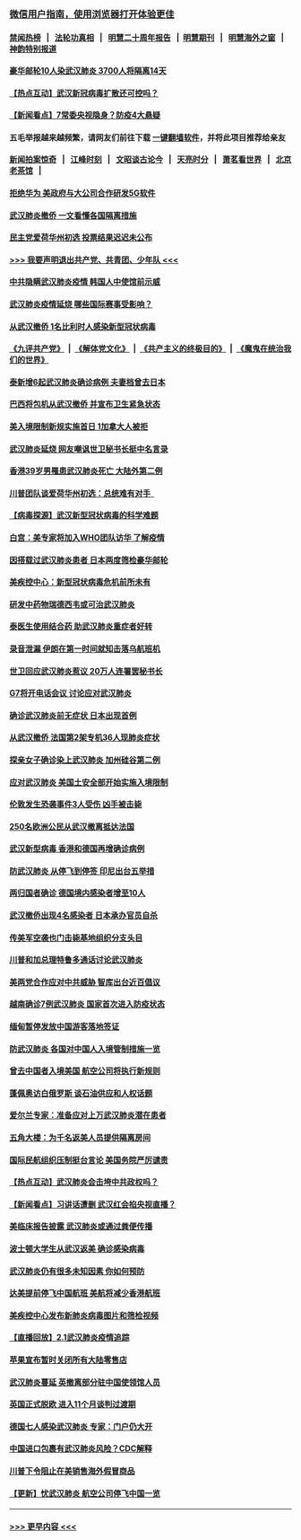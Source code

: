 ### [微信用户指南，使用浏览器打开体验更佳](https://github.com/gfw-breaker/banned-news1/blob/master/indexes/wechat-guide.md?t=0)
#### [禁闻热榜](热点新闻.md?t=0)  &nbsp;&nbsp;|&nbsp;&nbsp; [法轮功真相](https://github.com/gfw-breaker/truth/blob/master/README.md?t=0) &nbsp;&nbsp;|&nbsp;&nbsp; [明慧二十周年报告](https://github.com/gfw-breaker/mh-reports/blob/master/README.md?t=0) &nbsp;&nbsp;|&nbsp;&nbsp;[明慧期刊](https://github.com/gfw-breaker/mh-qikan) &nbsp;&nbsp;|&nbsp;&nbsp; [明慧海外之窗](https://github.com/gfw-breaker/mh-news/blob/master/README.md?t=0) &nbsp;&nbsp;|&nbsp;&nbsp; [神韵特别报道](https://github.com/gfw-breaker/mh-news/blob/master/shenyun.md?t=0)
#### [豪华邮轮10人染武汉肺炎 3700人将隔离14天](../pages/nsc418/n11845543.md?t=02051444) 
#### [【热点互动】武汉新冠病毒扩散还可控吗？](../pages/nsc418/n11844750.md?t=02051444) 
#### [【新闻看点】7常委央视隐身？防疫4大悬疑](../pages/nsc418/n11844611.md?t=02051444) 
#### 五毛举报越来越频繁，请网友们前往下载 [一键翻墙软件](https://github.com/gfw-breaker/ssr-accounts)，并将此项目推荐给亲友
#### [新闻拍案惊奇](https://github.com/gfw-breaker/banned-news1/blob/master/pages/link4.md) &nbsp;&nbsp;|&nbsp;&nbsp; [江峰时刻](https://github.com/gfw-breaker/banned-news1/blob/master/pages/link4.md) &nbsp;&nbsp;|&nbsp;&nbsp; [文昭谈古论今](https://github.com/gfw-breaker/banned-news1/blob/master/pages/link4.md) &nbsp;&nbsp;|&nbsp;&nbsp; [天亮时分](https://github.com/gfw-breaker/banned-news1/blob/master/pages/link4.md) &nbsp;&nbsp;|&nbsp;&nbsp; [萧茗看世界](https://github.com/gfw-breaker/banned-news1/blob/master/pages/link4.md) &nbsp;&nbsp;|&nbsp;&nbsp; [北京老茶馆](https://github.com/gfw-breaker/banned-news1/blob/master/pages/link4.md) &nbsp;&nbsp;|&nbsp;&nbsp; 
#### [拒绝华为 美政府与大公司合作研发5G软件](../pages/nsc418/n11844625.md?t=02051444) 
#### [武汉肺炎撤侨 一文看懂各国隔离措施](../pages/nsc418/n11844216.md?t=02051444) 
#### [民主党爱荷华州初选 投票结果迟迟未公布](../pages/nsc418/n11844207.md?t=02051444) 
#### [>>> 我要声明退出共产党、共青团、少年队 <<<](https://github.com/begood0513/goodnews/blob/master/quit/letter.md) 
#### [中共隐瞒武汉肺炎疫情 韩国人中使馆前示威](../pages/nsc418/n11844084.md?t=02051444) 
#### [武汉肺炎疫情延烧 哪些国际赛事受影响？](../pages/nsc418/n11843958.md?t=02051444) 
#### [从武汉撤侨 1名比利时人感染新型冠状病毒](../pages/nsc418/n11843977.md?t=02051444) 
#### [《九评共产党》](https://github.com/begood0513/9ping.md/blob/master/README.md) &nbsp;|&nbsp; [《解体党文化》](../../../../jtdwh.md/blob/master/README.md)  &nbsp;|&nbsp; [《共产主义的终极目的》](../../../../gczydzjmd.md/blob/master/README.md) &nbsp;|&nbsp; [《魔鬼在统治我们的世界》](../../../../mgztzwmdsj.md/blob/master/README.md) 
#### [泰新增6起武汉肺炎确诊病例 夫妻档曾去日本](../pages/nsc418/n11843900.md?t=02051444) 
#### [巴西将包机从武汉撤侨 并宣布卫生紧急状态](../pages/nsc418/n11843418.md?t=02051444) 
#### [美入境限制新规实施首日 1加拿大人被拒](../pages/nsc418/n11843058.md?t=02051444) 
#### [武汉肺炎延烧 网友嘲讽世卫秘书长挺中名言录](../pages/nsc418/n11843056.md?t=02051444) 
#### [香港39岁男罹患武汉肺炎死亡 大陆外第二例](../pages/nsc418/n11843026.md?t=02051444) 
#### [川普团队谈爱荷华州初选：总统难有对手  ](../pages/nsc418/n11842867.md?t=02051444) 
#### [【病毒探源】武汉新型冠状病毒的科学难题](../pages/nsc418/n11842176.md?t=02051444) 
#### [白宫：美专家将加入WHO团队访华 了解疫情](../pages/nsc418/n11842198.md?t=02051444) 
#### [因搭载过武汉肺炎患者 日本两度筛检豪华邮轮](../pages/nsc418/n11842447.md?t=02051444) 
#### [美疾控中心：新型冠状病毒危机前所未有](../pages/nsc418/n11842406.md?t=02051444) 
#### [研发中药物瑞德西韦或可治武汉肺炎](../pages/nsc418/n11842100.md?t=02051444) 
#### [泰医生使用结合药 助武汉肺炎重症者好转](../pages/nsc418/n11842096.md?t=02051444) 
#### [录音泄漏 伊朗在第一时间就知击落乌航班机](../pages/nsc418/n11842002.md?t=02051444) 
#### [世卫回应武汉肺炎惹议 20万人连署罢秘书长](../pages/nsc418/n11841664.md?t=02051444) 
#### [G7将开电话会议 讨论应对武汉肺炎](../pages/nsc418/n11841658.md?t=02051444) 
#### [确诊武汉肺炎前无症状 日本出现首例](../pages/nsc418/n11841567.md?t=02051444) 
#### [从武汉撤侨 法国第2架专机36人现肺炎症状](../pages/nsc418/n11841382.md?t=02051444) 
#### [探亲女子确诊染上武汉肺炎 加州硅谷第二例](../pages/nsc418/n11839784.md?t=02051444) 
#### [应对武汉肺炎 美国土安全部开始实施入境限制](../pages/nsc418/n11839729.md?t=02051444) 
#### [伦敦发生恐袭事件3人受伤 凶手被击毙](../pages/nsc418/n11839442.md?t=02051444) 
#### [250名欧洲公民从武汉撤离抵达法国](../pages/nsc418/n11839438.md?t=02051444) 
#### [武汉新型病毒 香港和德国再增确诊病例](../pages/nsc418/n11839381.md?t=02051444) 
#### [防武汉肺炎 从停飞到停签 印尼出台五举措](../pages/nsc418/n11839282.md?t=02051444) 
#### [两归国者确诊 德国境内感染者增至10人](../pages/nsc418/n11839164.md?t=02051444) 
#### [武汉撤侨出现4名感染者 日本承办官员自杀](../pages/nsc418/n11839044.md?t=02051444) 
#### [传美军空袭也门击毙基地组织分支头目](../pages/nsc418/n11839210.md?t=02051444) 
#### [川普和加总理特鲁多通话讨论武汉肺炎](../pages/nsc418/n11839128.md?t=02051444) 
#### [美两党合作应对中共威胁 智库出台近百倡议](../pages/nsc418/n11838437.md?t=02051444) 
#### [越南确诊7例武汉肺炎 国家首次进入防疫状态](../pages/nsc418/n11838860.md?t=02051444) 
#### [缅甸暂停发放中国游客落地签证](../pages/nsc418/n11838730.md?t=02051444) 
#### [防武汉肺炎 各国对中国人入境管制措施一览](../pages/nsc418/n11838726.md?t=02051444) 
#### [曾去中国者入境美国 航空公司将执行新规则](../pages/nsc418/n11838375.md?t=02051444) 
#### [蓬佩奥访白俄罗斯 谈石油供应和人权话题](../pages/nsc418/n11838242.md?t=02051444) 
#### [爱尔兰专家：准备应对上万武汉肺炎潜在患者](../pages/nsc418/n11837978.md?t=02051444) 
#### [五角大楼：为千名返美人员提供隔离房间](../pages/nsc418/n11837831.md?t=02051444) 
#### [国际民航组织压制挺台言论 美国务院严厉谴责](../pages/nsc418/n11837791.md?t=02051444) 
#### [【热点互动】武汉肺炎会击垮中共政权吗？](../pages/nsc418/n11837779.md?t=02051444) 
#### [【新闻看点】习讲话遭删 武汉红会掐央视直播？](../pages/nsc418/n11837573.md?t=02051444) 
#### [美临床报告披露 武汉肺炎或通过粪便传播](../pages/nsc418/n11837626.md?t=02051444) 
#### [波士顿大学生从武汉返美 确诊感染病毒](../pages/nsc418/n11837580.md?t=02051444) 
#### [武汉肺炎仍有很多未知因素 你如何预防](../pages/nsc418/n11837666.md?t=02051444) 
#### [达美提前停飞中国航班 美航将减少香港航班](../pages/nsc418/n11837649.md?t=02051444) 
#### [美疾控中心发布新肺炎病毒图片和筛检视频](../pages/nsc418/n11837491.md?t=02051444) 
#### [【直播回放】2.1武汉肺炎疫情追踪](../pages/nsc418/n11837232.md?t=02051444) 
#### [苹果宣布暂时关闭所有大陆零售店](../pages/nsc418/n11837097.md?t=02051444) 
#### [武汉肺炎蔓延 英撤离部分驻中国使领馆人员](../pages/nsc418/n11837061.md?t=02051444) 
#### [英国正式脱欧 进入11个月谈判过渡期](../pages/nsc418/n11836911.md?t=02051444) 
#### [德国七人感染武汉肺炎 专家：门户仍大开](../pages/nsc418/n11836344.md?t=02051444) 
#### [中国进口包裹有武汉肺炎风险？CDC解释](../pages/nsc418/n11836321.md?t=02051444) 
#### [川普下令阻止在美销售海外假冒商品](../pages/nsc418/n11836261.md?t=02051444) 
#### [【更新】忧武汉肺炎 航空公司停飞中国一览](../pages/nsc418/n11835931.md?t=02051444) 

----
#### [ >>> 更早内容 <<< ](../indexes/nsc418-earlier.md)
